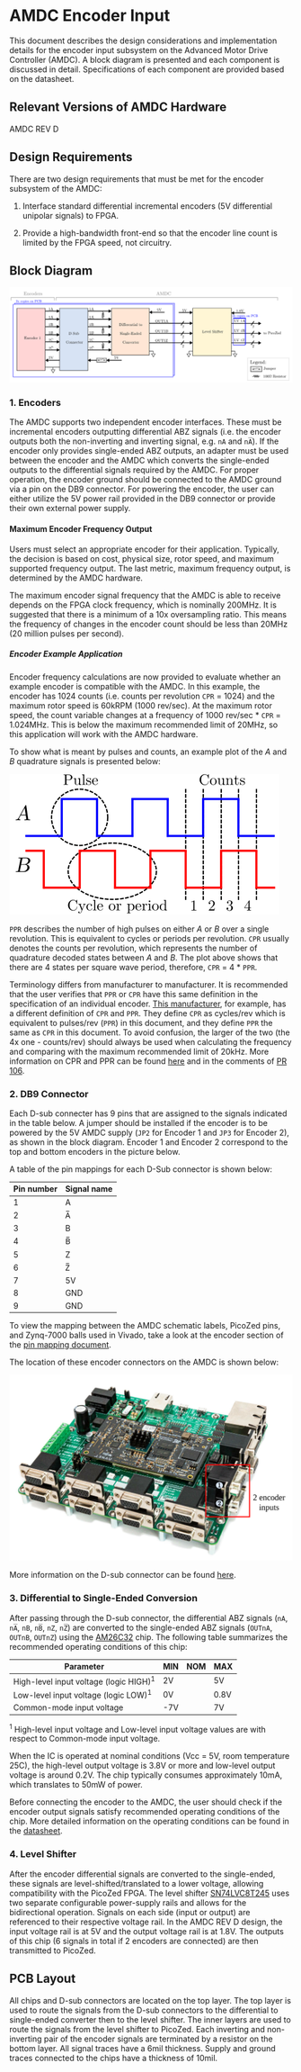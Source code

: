 # AMDC Encoder Input

This document describes the design considerations and implementation details for the encoder input subsystem on the Advanced Motor Drive Controller (AMDC). A block diagram is presented and each component is discussed in detail. Specifications of each component are provided based on the datasheet.

## Relevant Versions of AMDC Hardware

AMDC REV D

## Design Requirements

There are two design requirements that must be met for the encoder subsystem of the AMDC:

1. Interface standard differential incremental encoders (5V differential unipolar signals) to FPGA.

2. Provide a high-bandwidth front-end so that the encoder line count is limited by the FPGA speed, not circuitry.


## Block Diagram

<img src="images/amdc-encoder.svg" />

### 1. Encoders

The AMDC supports two independent encoder interfaces. These must be incremental encoders outputting differential ABZ signals (i.e. the encoder outputs both the non-inverting and inverting signal, e.g. `nA` and `nA̅`). If the encoder only provides single-ended ABZ outputs, an adapter must be used between the encoder and the AMDC which converts the single-ended outputs to the differential signals required by the AMDC. For proper operation, the encoder ground should be connected to the AMDC ground via a pin on the DB9 connector. For powering the encoder, the user can either utilize the 5V power rail provided in the DB9 connector or provide their own external power supply.

#### Maximum Encoder Frequency Output

Users must select an appropriate encoder for their application. Typically, the decision is based on cost, physical size, rotor speed, and maximum supported frequency output. The last metric, maximum frequency output, is determined by the AMDC hardware.

The maximum encoder signal frequency that the AMDC is able to receive depends on the FPGA clock frequency, which is nominally 200MHz.  It is suggested that there is a minimum of a 10x oversampling ratio. This means the frequency of changes in the encoder count should be less than 20MHz (20 million pulses per second).

##### Encoder Example Application

Encoder frequency calculations are now provided to evaluate whether an example encoder is compatible with the AMDC. In this example, the encoder has 1024 counts (i.e. counts per revolution `CPR` = 1024) and the maximum rotor speed is 60kRPM (1000 rev/sec). At the maximum rotor speed, the count variable changes at a frequency of 1000 rev/sec * `CPR` = 1.024MHz. This is below the maximum recommended limit of 20MHz, so this application will work with the AMDC hardware.

To show what is meant by pulses and counts, an example plot of the _A_ and _B_ quadrature signals is presented below:

<img src="images/amdc-encoder_input_signals.svg" />

`PPR` describes the number of high pulses on either _A_ or _B_ over a single revolution. This is equivalent to cycles or periods per revolution. `CPR` usually denotes the counts per revolution, which represents the number of quadrature decoded states between _A_ and _B_. The plot above shows that there are 4 states per square wave period, therefore, `CPR` = 4 * `PPR`.  

Terminology differs from manufacturer to manufacturer. It is recommended that the user verifies that `PPR` or `CPR` have this same definition in the specification of an individual encoder. [This manufacturer](https://www.usdigital.com/products/encoders/incremental/kit/E5), for example, has a different definition of `CPR` and `PPR`. They define `CPR` as cycles/rev which is equivalent to pulses/rev (`PPR`) in this document, and they define `PPR` the same as `CPR` in this document. To avoid confusion, the larger of the two (the 4x one - counts/rev) should always be used when calculating the frequency and comparing with the maximum recommended limit of 20kHz. More information on CPR and PPR can be found [here](https://www.cuidevices.com/blog/what-is-encoder-ppr-cpr-and-lpr) and in the comments of [PR 106](https://github.com/Severson-Group/AMDC-Hardware/pull/106).

### 2. DB9 Connector

Each D-sub connecter has 9 pins that are assigned to the signals indicated in the table below. A jumper should be installed if the encoder is to be powered by the 5V AMDC supply (`JP2` for Encoder 1 and `JP3` for Encoder 2), as shown in the block diagram. Encoder 1 and Encoder 2 correspond to the top and bottom encoders in the picture below.


A table of the pin mappings for each D-Sub connector is shown below:

| Pin number | Signal name |
|------------|--------|
| 1 | A |
| 2 | A̅ |
| 3 | B |
| 4 | B̅ |
| 5 | Z |
| 6 | Z̅ |
| 7 | 5V |
| 8 | GND |
| 9 | GND |

To view the mapping between the AMDC schematic labels, PicoZed pins, and Zynq-7000 balls used in Vivado, take a look at the encoder  section of the [pin mapping document](RevD-PinMapping.md#encoder).

The location of these encoder connectors on the AMDC is shown below:

<img src="images/amdc-encoder-input-highlighted.svg" />

More information on the D-sub connector can be found [here]( https://www.alliedelec.com/m/d/c3366066d9274ddf3c20bc3008518f5b.pdf?src-supplier=Allied+Electronics).

### 3. Differential to Single-Ended Conversion

After passing through the D-sub connector, the differential ABZ signals (`nA`, `nA̅`, `nB`, `nB̅`, `nZ`, `nZ̅`) are converted to the single-ended ABZ signals (`OUTnA`, `OUTnB`, `OUTnZ`) using the [AM26C32](http://www.ti.com/lit/ds/symlink/am26c32.pdf) chip. The following table summarizes the recommended operating conditions of this chip:

| Parameter                       | MIN   | NOM | MAX   |
|---------------------------------------|-------|-----|-------|
| High-level input voltage (logic HIGH)<sup>1</sup>  | 2V   |     | 5V   |
| Low-level input voltage (logic LOW)<sup>1</sup>    | 0V   |     | 0.8V |
| Common-mode input voltage             | -7V  |     | 7V   |

<sup>1</sup> High-level input voltage and Low-level input voltage values are with respect to Common-mode input voltage.

When the IC is operated at nominal conditions (Vcc = 5V, room temperature 25C), the high-level output voltage is 3.8V or more and low-level output voltage is around 0.2V. The chip typically consumes approximately 10mA, which translates to 50mW of power.

Before connecting the encoder to the AMDC, the user should check if the encoder output signals satisfy recommended operating conditions of the chip. More detailed information on the operating conditions can be found in the [datasheet](http://www.ti.com/lit/ds/symlink/am26c32.pdf).

### 4. Level Shifter

After the encoder differential signals are converted to the single-ended, these signals are level-shifted/translated to a lower voltage, allowing compatibility with the PicoZed FPGA. The level shifter [SN74LVC8T245](http://www.ti.com/lit/ds/symlink/sn74lvc8t245.pdf) uses two separate configurable power-supply rails and allows for the bidirectional operation. Signals on each side (input or output) are referenced to their respective voltage rail. In the AMDC REV D design, the input voltage rail is at 5V and the output voltage rail is at 1.8V. The outputs of this chip (6 signals in total if 2 encoders are connected) are then transmitted to PicoZed.

## PCB Layout

All chips and D-sub connectors are located on the top layer. The top layer is used to route the signals from the D-sub connectors to the differential to single-ended converter then to the level shifter. The inner layers are used to route the signals from the level shifter to PicoZed. Each inverting and non-inverting pair of the encoder signals are terminated by a resistor on the bottom layer. All signal traces have a 6mil thickness. Supply and ground traces connected to the chips have a thickness of 10mil.
